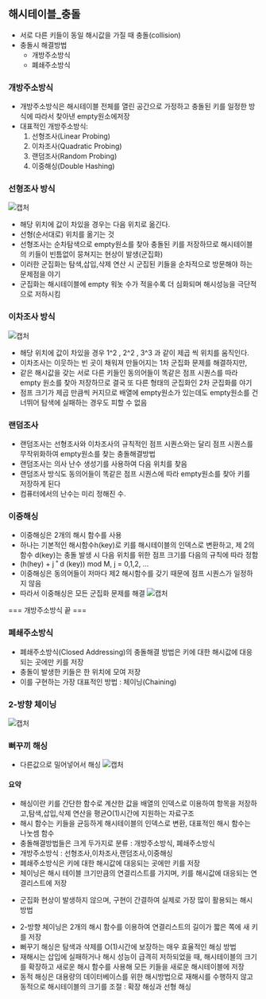 ## 해시테이블_충돌

* 서로 다른 키들이 동일 해시값을 가질 때 충돌(collision)
* 충돌시 해결방법
  * 개방주소방식
  * 폐쇄주소방식
  
### 개방주소방식
* 개방주소방식은 해시테이블 전체를 열린 공간으로 가정하고 충돌된 키를 일정한 방식에 따라서 찾아낸 empty원소에저장
* 대표적인 개방주소방식:
  1. 선형조사(Linear Probing)
  2. 이차조사(Quadratic Probing)
  3. 랜덤조사(Random Probing)
  4. 이중해싱(Double Hashing)
  
### 선형조사 방식
![캡처](https://user-images.githubusercontent.com/54932560/83395145-c1820600-a434-11ea-87d4-6f86af00e156.PNG)
* 해당 위치에 값이 차있을 경우는 다음 위치로 옮긴다.
* 선형(순서대로) 위치를 옮기는 것
* 선형조사는 순차탐색으로 empty원소를 찾아 충돌된 키를 저장하므로 해시테이블의 키들이 빈틈없이 뭉쳐지는 현상이 발생(군집화)
* 이러한 군집화는 탐색,삽입,삭제 연산 시 군집된 키들을 순차적으로 방문해야 하는 문제점을 야기
* 군집화는 해시테이블에 empty 워놋 수가 적을수록 더 심화되며 해시성능을 극단적으로 저하시킴

### 이차조사 방식
![캡처](https://user-images.githubusercontent.com/54932560/83395486-5b49b300-a435-11ea-8769-e66271a116cf.PNG)
* 해당 위치에 값이 차있을 경우 1^2 , 2^2 , 3^3 과 같이 제곱 씩 위치를 움직인다.
* 이차조사는 이웃하는 빈 곳이 채워져 만들어지는 1차 군집화 문제를 해결하지만,
* 같은 해시값을 갖는 서로 다른 키들인 동의어들이 똑같은 점프 시퀀스를 따라 empty 원소를 찾아 저장하므로 결국 또 다른 형태의 군집화인 2차 군집화를 야기
* 점프 크기가 제곱 만큼씩 커지므로 배열에 empty원소가 있는데도 empty원소를 건너뛰어 탐색에 실패하는 경우도 피할 수 없음

### 랜덤조사
* 랜덤조사는 선형조사와 이차조사의 규칙적인 점프 시퀀스와는 달리 점프 시퀀스를 무작위화하여 empty원소를 찾는 충돌해결방법
* 랜덤조사는 의사 난수 생성기를 사용하여 다음 위치를 찾음
* 랜덤조사 방식도 동의어들이 똑같은 점프 시퀀스에 따라 empty원소를 찾아 키를 저장하게 된다
* 컴퓨터에서의 난수는 미리 정해진 수.

### 이중해싱
* 이중해싱은 2개의 해시 함수를 사용
* 하나는 기본적인 해시함수h(key)로 키를 해시테이블의 인덱스로 변환하고, 제 2의 함수 d(key)는 충돌 발생 시 다음 위치를 위한 점프 크기를 다음의 규칙에 따라 정함
* (h(hey) + j ˚ d (key)) mod M, j = 0,1,2, … 
* 이중해싱은 동의어들이 저마다 제2 해시함수를 갖기 때문에 점프 시퀀스가 일정하지 않음
* 따라서 이중해싱은 모든 군집화 문제를 해결
![캡처](https://user-images.githubusercontent.com/54932560/83398838-19bc0680-a43b-11ea-803b-2e0570c78947.PNG)


=== 개방주소방식 끝 ===

### 폐쇄주소방식
* 폐쇄주소방식(Closed Addressing)의 충돌해결 방법은 키에 대한 해시값에 대응되는 곳에만 키를 저장
* 충돌이 발생한 키들은 한 위치에 모여 저장
* 이를 구현하는 가장 대표적인 방법 : 체이닝(Chaining)

### 2-방향 체이닝
![캡처](https://user-images.githubusercontent.com/54932560/83400497-e5961500-a43d-11ea-84e1-0233accceb69.PNG)

### 뻐꾸끼 해싱
* 다른값으로 밀어넣어서 해싱
![캡처](https://user-images.githubusercontent.com/54932560/83400620-22faa280-a43e-11ea-8fb3-fbc8fa5058f4.PNG)

#### 요약
* 해싱이란 키를 간단한 함수로 계산한 값을 배열의 인덱스로 이용하여 항목을 저장하고,탐색,삽입,삭제 연산을 평균O(1)시간에 지원하는 자료구조
* 해시 함수는 키들을 균등하게 해시테이블의 인덱스로 변환, 대표적인 해시 함수는 나눗셈 함수
* 충돌해결방법들은 크게 두가지로 분류 : 개방주소방식, 폐쇄주소방식
* 개방주소방식 : 선형조사,이차조사,랜덤조사,이중해싱
* 폐쇄주소방식은 키에 대한 해시값에 대응되는 곳에만 키를 저장
* 체이닝은 해시 테이블 크기만큼의 연결리스트를 가지며, 키를 해시값에 대응되는 연결리스트에 저장
 - 군집화 현상이 발생하지 않으며, 구현이 간결하여 실제로 가장 많이 활용되는 해시방법
* 2-방향 체이닝은 2개의 해시 함수를 이용하여 연결리스트의 길이가 짧은 쪽에 새 키를 저장
* 뻐꾸기 해싱은 탐색과 삭제를 O(1)시간에 보장하는 매우 효율적인 해싱 방법
* 재해시는 삽입에 실패하거나 해시 성능이 급격히 저하되었을 때, 해시테이블의 크기를 확장하고 새로운 해시 함수를 사용해 모든 키들을 새로운 해시테이블에 저장
* 동적 해싱은 대용량의 데이터베이스를 위한 해시방법으로 재해시를 수행하지 않고 동적으로 해시테이블의 크기를 조절 : 확장 해싱과 선형 해싱
